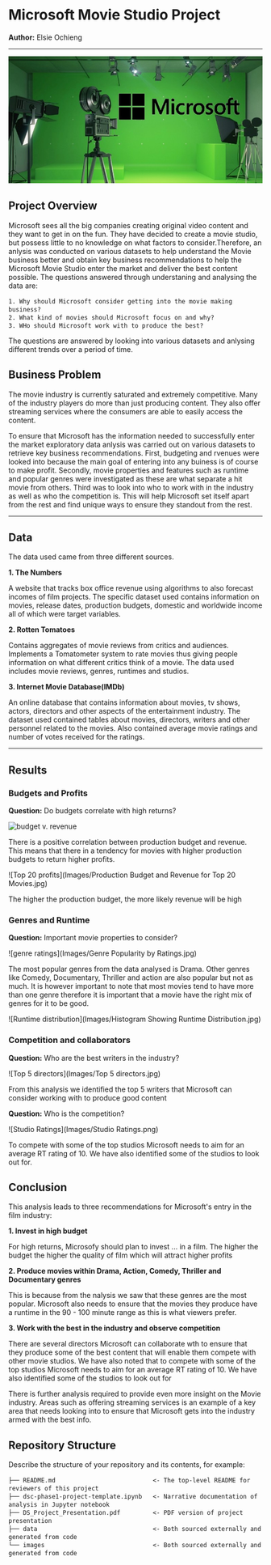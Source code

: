 # Microsoft Movie Studio Project
**Author:** Elsie Ochieng
***
![budget v. revenuet](Images/filmstudio.jpg)

## Project Overview

Microsoft sees all the big companies creating original video content and they want to get in on the fun. They have decided to create a movie studio, but possess little to no knowledge on what factors to consider.Therefore, an anlysis was conducted on various datasets to help understand the Movie business better and obtain key business recommendations to help the Microsoft Movie Studio enter the market and deliver the best content possible.
The questions answered through understaning and analysing the data are:

    1. Why should Microsoft consider getting into the movie making business?
    2. What kind of movies should Microsoft focus on and why?
    3. WHo should Microsoft work with to produce the best?
  
The questions are answered by looking into various datasets and anlysing different trends over a period of time.

## Business Problem

The movie industry is currently saturated and extremely competitive. Many of the industry players do more than just producing content. They also offer streaming services where the consumers are able to easily access the content.

To ensure that Microsoft has the information needed to successfully enter the market exploratory data anlysis was carried out on various datasets to retrieve key business recommendations. First, budgeting and rvenues were looked into because the main goal of entering into any buiness is of course to make profit. Secondly,  movie properties and features such as runtime and popular genres were investigated as these are what separate a hit movie from others. Third was to look into who to work with in the industry as well as who the competition is. This will help Microsoft set itself apart from the rest and find unique ways to ensure they standout from the rest.

***

## Data

The data used came from three different sources.

**1. The Numbers**

A website that tracks box office revenue using algorithms to also forecast incomes of film projects. The specific dataset used contains information on movies, release dates, production budgets, domestic and worldwide income all of which were target variables.

**2. Rotten Tomatoes**

Contains aggregates of movie reviews from critics and audiences. Implements a Tomatometer system to rate movies thus giving people information on what different critics think of a movie. The data used includes movie reviews, genres, runtimes and studios.

**3. Internet Movie Database(IMDb)**

An online database that contains information about movies, tv shows, actors, directors and other aspects of the entertainment industry. The dataset used contained tables about movies, directors, writers and other personnel related to the movies. Also contained average movie ratings and number of votes received for the ratings.
***


## Results

###  Budgets and Profits

**Question:** Do budgets correlate with high returns?

![budget v. revenue](http://localhost:8888/view/Images/Correlation%20between%20Production%20Budget%20and%20Revenue.jpg)

There is a positive correlation between production budget and revenue. This means that there in a tendency for movies with higher production budgets to return higher profits.

![Top 20 profits](Images/Production Budget and Revenue for Top 20 Movies.jpg)

The higher the production budget, the more likely revenue will be high


### Genres and Runtime

**Question:** Important movie properties to consider?

![genre ratings](Images/Genre Popularity by Ratings.jpg)

The most popular genres from the data analysed is Drama. Other genres like Comedy, Documentary, Thriller and action are also popular but not as much. It is however important to note that most movies tend to have more than one genre therefore it is important that a movie have the right mix of genres for it to be good.

![Runtime distribution](Images/Histogram Showing Runtime Distribution.jpg)



### Competition and collaborators

**Question:** Who are the best writers in the industry?

![Top 5 directors](Images/Top 5 directors.jpg)


From this analysis we identified the top 5 writers that Microsoft can consider working with to produce good content

**Question:** Who is the competition?

![Studio Ratings](Images/Studio Ratings.png)

To compete with some of the top studios Microsoft needs to aim for an average RT rating of 10. We have also identified some of the studios to look out for.


## Conclusion

This analysis leads to three recommendations for Microsoft's entry in the film industry:

 **1. Invest in high budget**
 
For high returns, Microsofy should plan to invest ... in a film. The higher the budget the higher the quality of film which will attract higher profits
     
 **2. Produce movies within Drama, Action, Comedy, Thriller and Documentary genres**
  
This is because from the nalysis we saw that these genres are the most popular. Microsoft also needs to ensure that the movies they produce have a runtime in the 90 - 100 minute range as this is what viewers prefer.
     
 **3. Work with the best in the industry and observe competition**
 
There are several directors Microsoft can collaborate wth to ensure that they produce some of the best content that will enable them compete with other movie studios. We have also noted that to compete with some of the top studios Microsoft needs to aim for an average RT rating of 10. We have also identified some of the studios to look out for
   
There is further analysis required to provide even more insight on the Movie industry. Areas such as offering streaming services is an example of a key area that needs looking into to ensure that Microsoft gets into the industry armed with the best info.


## Repository Structure

Describe the structure of your repository and its contents, for example:

```
├── README.md                           <- The top-level README for reviewers of this project
├── dsc-phase1-project-template.ipynb   <- Narrative documentation of analysis in Jupyter notebook
├── DS_Project_Presentation.pdf         <- PDF version of project presentation
├── data                                <- Both sourced externally and generated from code
└── images                              <- Both sourced externally and generated from code
```
